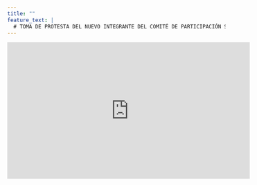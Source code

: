 ```yaml
---
title: ""
feature_text: |
  # TOMA DE PROTESTA DEL NUEVO INTEGRANTE DEL COMITÉ DE PARTICIPACIÓN SOCIAL DEL SISTEMA ANTICORRUPCIÓN DEL ESTADO DE JALISCO 
---
```

<!--<div style="text-align:justify; line-height: 1.5rem"><span>Con fundamento en las bases segunda, quinta y octava de la Convocatoria emitida el 02 de octubre de 2020 para elegir a un integrante del Comité de Participación Social del Sistema Anticorrupción del Estado de Jalisco se da a conocer la versión pública de las evaluaciones curriculares, la suma de los puntajes y el promedio obtenido por quienes llegaron a esta fase del proceso para elegir a un nuevo integrante del Comité de Participación Social del Sistema Anticorrupción del Estado de Jalisco, que son: 
</span></div>
<p></p>
<p>&nbsp;</p> -->
<iframe width="560" height="315" src="https://www.youtube.com/embed/CmKOKFF_-ZY" frameborder="0" allow="accelerometer; autoplay; clipboard-write; encrypted-media; gyroscope; picture-in-picture" allowfullscreen></iframe>
